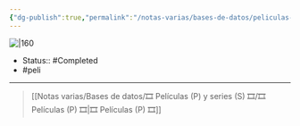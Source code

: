 ```yaml
---
{"dg-publish":true,"permalink":"/notas-varias/bases-de-datos/peliculas-p-y-series-s/p-transformers/"}
---
```



![|160](https://m.media-amazon.com/images/M/MV5BNWI1NjkxM2MtOTU4My00YzQ5LTliNGMtNmFlM2U5NWM3MDY1XkEyXkFqcGdeQXVyNTUyMzE4Mzg@._V1_SX300.jpg)

- Status:: #Completed 
- #peli 

---

> [[Notas varias/Bases de datos/🎞️ Películas (P) y series (S) 🎞️/🎞️ Películas (P) 🎞️\|🎞️ Películas (P) 🎞️]]